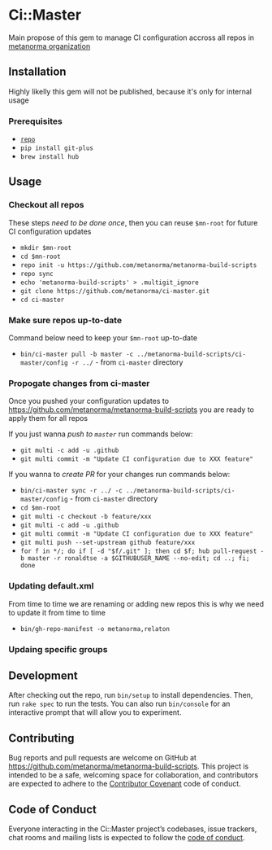 # Ci::Master

Main propose of this gem to manage CI configuration accross all repos in [metanorma organization](https://github.com/metanorma)

## Installation

Highly likelly this gem will not be published, because it's only for internal usage

### Prerequisites

- [`repo`](https://source.android.com/setup/build/downloading#installing-repo)
- `pip install git-plus`
- `brew install hub`

## Usage

### Checkout all repos

These steps _need to be done once_, then you can reuse `$mn-root` for future CI configuration updates

- `mkdir $mn-root`
- `cd $mn-root`
- `repo init -u https://github.com/metanorma/metanorma-build-scripts`
- `repo sync`
- `echo 'metanorma-build-scripts' > .multigit_ignore`
- `git clone https://github.com/metanorma/ci-master.git`
- `cd ci-master`

### Make sure repos up-to-date

Command below need to keep your `$mn-root` up-to-date

- `bin/ci-master pull -b master -c ../metanorma-build-scripts/ci-master/config -r ../` - from `ci-master` directory

### Propogate changes from ci-master

Once you pushed your configuration updates to https://github.com/metanorma/metanorma-build-scripts you are ready to apply them for all repos

If you just wanna _push to `master`_ run commands below:

- `git multi -c add -u .github`
- `git multi commit -m "Update CI configuration due to XXX feature"`

If you wanna to _create PR_ for your changes run commands below:

- `bin/ci-master sync -r ../ -c ../metanorma-build-scripts/ci-master/config` - from `ci-master` directory
- `cd $mn-root`
- `git multi -c checkout -b feature/xxx`
- `git multi -c add -u .github`
- `git multi commit -m "Update CI configuration due to XXX feature"`
- `git multi push --set-upstream github feature/xxx`
- `for f in */; do if [ -d "$f/.git" ]; then cd $f; hub pull-request -b master -r ronaldtse -a $GITHUBUSER_NAME --no-edit; cd ..; fi; done`

### Updating default.xml

From time to time we are renaming or adding new repos this is why we need to update it from time to time

 - `bin/gh-repo-manifest -o metanorma,relaton`
 
### Updaing specific groups

## Development

After checking out the repo, run `bin/setup` to install dependencies. Then, run `rake spec` to run the tests. You can also run `bin/console` for an interactive prompt that will allow you to experiment.

## Contributing

Bug reports and pull requests are welcome on GitHub at https://github.com/metanorma/metanorma-build-scripts. This project is intended to be a safe, welcoming space for collaboration, and contributors are expected to adhere to the [Contributor Covenant](http://contributor-covenant.org) code of conduct.

## Code of Conduct

Everyone interacting in the Ci::Master project’s codebases, issue trackers, chat rooms and mailing lists is expected to follow the [code of conduct](https://github.com/metanorma/metanorma-build-scripts/blob/master/ci-master/CODE_OF_CONDUCT.md).
